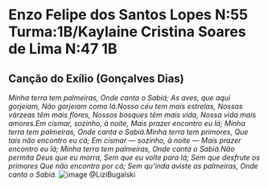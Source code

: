 # Enzo Felipe dos Santos Lopes N:55 Turma:1B/Kaylaine Cristina Soares de Lima N:47 1B

## Canção do Exílio (Gonçalves Dias)

_Minha terra tem palmeiras,_
_Onde canta o Sabiá;_
_As aves, que aqui gorjeiam,_
_Não gorjeiam como lá.Nosso céu tem mais estrelas,_
_Nossas várzeas têm mais flores,_
_Nossos bosques têm mais vida,_
_Nossa vida mais amores.Em cismar, sozinho, à noite,_
_Mais prazer encontro eu lá;_
_Minha terra tem palmeiras,_
_Onde canta o Sabiá.Minha terra tem primores,_
_Que tais não encontro eu cá;_
_Em cismar — sozinho, à noite —_
_Mais prazer encontro eu lá;_
_Minha terra tem palmeiras,_
_Onde canta o Sabiá.Não permita Deus que eu morra,_
_Sem que eu volte para lá;_
_Sem que desfrute os primores_
_Que não encontro por cá;_
_Sem qu’inda aviste as palmeiras,_
_Onde canta o Sabiá._
![image](https://user-images.githubusercontent.com/107427833/182228045-a9ca0cc2-51c7-47e2-878d-e0e1579f9f7a.png)
@LiziBugalski
